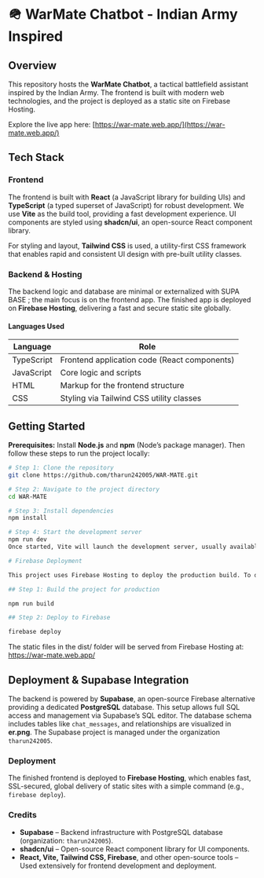 # 🪖 WarMate Chatbot - Indian Army Inspired

## Overview

This repository hosts the **WarMate Chatbot**, a tactical battlefield assistant inspired by the Indian Army. The frontend is built with modern web technologies, and the project is deployed as a static site on Firebase Hosting. 

Explore the live app here: [https://war-mate.web.app/](https://war-mate.web.app/)

## Tech Stack

### Frontend

The frontend is built with **React** (a JavaScript library for building UIs) and **TypeScript** (a typed superset of JavaScript) for robust development. We use **Vite** as the build tool, providing a fast development experience. UI components are styled using **shadcn/ui**, an open-source React component library.

For styling and layout, **Tailwind CSS** is used, a utility-first CSS framework that enables rapid and consistent UI design with pre-built utility classes.

### Backend & Hosting

The backend logic and database are minimal or externalized with SUPA BASE ; the main focus is on the frontend app. The finished app is deployed on **Firebase Hosting**, delivering a fast and secure static site globally.

#### Languages Used

| Language   | Role                                         |
|------------|----------------------------------------------|
| TypeScript | Frontend application code (React components) |
| JavaScript | Core logic and scripts                        |
| HTML       | Markup for the frontend structure            |
| CSS        | Styling via Tailwind CSS utility classes     |

## Getting Started

**Prerequisites:** Install **Node.js** and **npm** (Node’s package manager). Then follow these steps to run the project locally:

```bash
# Step 1: Clone the repository
git clone https://github.com/tharun242005/WAR-MATE.git

# Step 2: Navigate to the project directory
cd WAR-MATE

# Step 3: Install dependencies
npm install

# Step 4: Start the development server
npm run dev
Once started, Vite will launch the development server, usually available at http://localhost:5173.

# Firebase Deployment

This project uses Firebase Hosting to deploy the production build. To deploy the app:

## Step 1: Build the project for production

npm run build

## Step 2: Deploy to Firebase

firebase deploy
```
The static files in the dist/ folder will be served from Firebase Hosting at:  
https://war-mate.web.app/


## Deployment & Supabase Integration

The backend is powered by **Supabase**, an open-source Firebase alternative providing a dedicated **PostgreSQL** database. This setup allows full SQL access and management via Supabase’s SQL editor. The database schema includes tables like `chat_messages`, and relationships are visualized in **er.png**. The Supabase project is managed under the organization `tharun242005`.

### Deployment

The finished frontend is deployed to **Firebase Hosting**, which enables fast, SSL-secured, global delivery of static sites with a simple command (e.g., `firebase deploy`).

### Credits

- **Supabase** – Backend infrastructure with PostgreSQL database (organization: `tharun242005`).
- **shadcn/ui** – Open-source React component library for UI components.
- **React, Vite, Tailwind CSS, Firebase**, and other open-source tools – Used extensively for frontend development and deployment.
